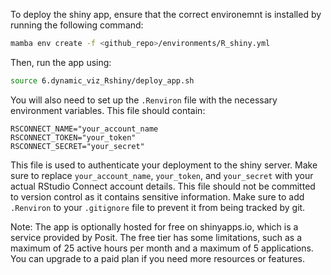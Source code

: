 To deploy the shiny app, ensure that the correct environemnt is installed by running the following command:
```bash
mamba env create -f <github_repo>/environments/R_shiny.yml
```

Then, run the app using:
```bash
source 6.dynamic_viz_Rshiny/deploy_app.sh
```

You will also need to set up the `.Renviron` file with the necessary environment variables. This file should contain:
```
RSCONNECT_NAME="your_account_name
RSCONNECT_TOKEN="your_token"
RSCONNECT_SECRET="your_secret"
```

This file is used to authenticate your deployment to the shiny server. Make sure to replace `your_account_name`, `your_token`, and `your_secret` with your actual RStudio Connect account details.
This file should not be committed to version control as it contains sensitive information.
Make sure to add `.Renviron` to your `.gitignore` file to prevent it from being tracked by git.

Note: The app is optionally hosted for free on shinyapps.io, which is a service provided by Posit.
The free tier has some limitations, such as a maximum of 25 active hours per month and a maximum of 5 applications.
You can upgrade to a paid plan if you need more resources or features.
